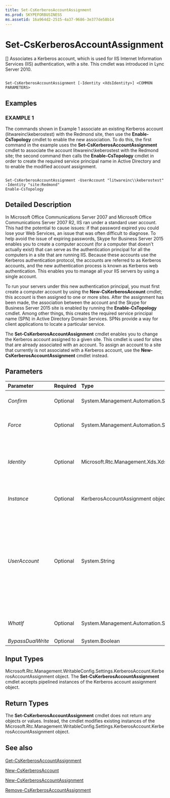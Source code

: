 ```yaml
---
title: Set-CsKerberosAccountAssignment
ms.prod: SKYPEFORBUSINESS
ms.assetid: 16a964d2-2515-4a37-9686-3e377de58b14
---
```



# Set-CsKerberosAccountAssignment
[]
Associates a Kerberos account, which is used for IIS Internet Information Services (IIS) authentication, with a site. This cmdlet was introduced in Lync Server 2010.
  
    
    


```

Set-CsKerberosAccountAssignment [-Identity <XdsIdentity>] <COMMON PARAMETERS>

```


## Examples


  
    
    

### EXAMPLE 1

The commands shown in Example 1 associate an existing Kerberos account (litwareinc\\keberostest) with the Redmond site, then use the **Enable-CsTopology** cmdlet to enable the new association. To do this, the first command in the example uses the **Set-CsKerberosAccountAssignment** cmdlet to associate the account litwareinc\\keberostest with the Redmond site; the second command then calls the **Enable-CsTopology** cmdlet in order to create the required service principal name in Active Directory and to enable the modified account assignment.
  
    
    

```

Set-CsKerberosAccountAssignment -UserAccount "litwareinc\\keberostest" -Identity "site:Redmond"
Enable-CsTopology
```


## Detailed Description

In Microsoft Office Communications Server 2007 and Microsoft Office Communications Server 2007 R2, IIS ran under a standard user account. This had the potential to cause issues: if that password expired you could lose your Web Services, an issue that was often difficult to diagnose. To help avoid the issue of expiring passwords, Skype for Business Server 2015 enables you to create a computer account (for a computer that doesn't actually exist) that can serve as the authentication principal for all the computers in a site that are running IIS. Because these accounts use the Kerberos authentication protocol, the accounts are referred to as Kerberos accounts, and the new authentication process is known as Kerberos web authentication. This enables you to manage all your IIS servers by using a single account.
  
    
    
To run your servers under this new authentication principal, you must first create a computer account by using the **New-CsKerberosAccount** cmdlet; this account is then assigned to one or more sites. After the assignment has been made, the association between the account and the Skype for Business Server 2015 site is enabled by running the **Enable-CsTopology** cmdlet. Among other things, this creates the required service principal name (SPN) in Active Directory Domain Services. SPNs provide a way for client applications to locate a particular service.
  
    
    
The **Set-CsKerberosAccountAssignment** cmdlet enables you to change the Kerberos account assigned to a given site. This cmdlet is used for sites that are already associated with an account. To assign an account to a site that currently is not associated with a Kerberos account, use the **New-CsKerberosAccountAssignment** cmdlet instead.
  
    
    

## Parameters



|**Parameter**|**Required**|**Type**|**Description**|
|:-----|:-----|:-----|:-----|
| _Confirm_ <br/> |Optional  <br/> |System.Management.Automation.SwitchParameter  <br/> |Prompts you for confirmation before executing the command.  <br/> |
| _Force_ <br/> |Optional  <br/> |System.Management.Automation.SwitchParameter  <br/> |Suppresses the display of any non-fatal error message that might occur when running the command.  <br/> |
| _Identity_ <br/> |Optional  <br/> |Microsoft.Rtc.Management.Xds.XdsIdentity  <br/> |Unique identifier of the site where the Kerberos account was assigned. (This is the Identity of the site, not of the computer account.) For example:  `-Identity "site:Redmond"`.  <br/> |
| _Instance_ <br/> |Optional  <br/> |KerberosAccountAssignment object  <br/> |Allows you to pass a reference to an object to the cmdlet rather than set individual parameter values.  <br/> |
| _UserAccount_ <br/> |Optional  <br/> |System.String  <br/> |Account name for the account to be assigned, using the format domain_name\\user_name. For example:  `-UserAccount "litwareinc\\kerberostest"`. The user name portion of the account (kerberostest) is a NETBIOS name and can contain a maximum of 15 characters.  <br/> Note that, despite the name UserAccount, the account is actually a computer account, not a user account.  <br/> |
| _WhatIf_ <br/> |Optional  <br/> |System.Management.Automation.SwitchParameter  <br/> |Describes what would happen if you executed the command without actually executing the command.  <br/> |
| _BypassDualWrite_ <br/> |Optional  <br/> |System.Boolean  <br/> |PARAMVALUE: $true | $false  <br/> |
   

## Input Types

Microsoft.Rtc.Management.WritableConfig.Settings.KerberosAccount.KerberosAccountAssignment object. The **Set-CsKerberosAccountAssignment** cmdlet accepts pipelined instances of the Kerberos account assignment object.
  
    
    

## Return Types

The **Set-CsKerberosAccountAssignment** cmdlet does not return any objects or values. Instead, the cmdlet modifies existing instances of the Microsoft.Rtc.Management.WritableConfig.Settings.KerberosAccount.KerberosAccountAssignment object.
  
    
    

## See also


#### 


  
    
    
 [Get-CsKerberosAccountAssignment](get-cskerberosaccountassignment.md)
  
    
    
 [New-CsKerberosAccount](new-cskerberosaccount.md)
  
    
    
 [New-CsKerberosAccountAssignment](new-cskerberosaccountassignment.md)
  
    
    
 [Remove-CsKerberosAccountAssignment](remove-cskerberosaccountassignment.md)
